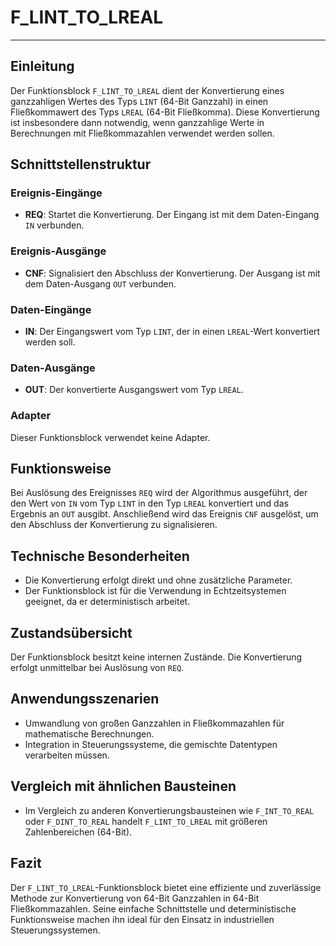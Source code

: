 # F_LINT_TO_LREAL

* * * * * * * * * *
## Einleitung
Der Funktionsblock `F_LINT_TO_LREAL` dient der Konvertierung eines ganzzahligen Wertes des Typs `LINT` (64-Bit Ganzzahl) in einen Fließkommawert des Typs `LREAL` (64-Bit Fließkomma). Diese Konvertierung ist insbesondere dann notwendig, wenn ganzzahlige Werte in Berechnungen mit Fließkommazahlen verwendet werden sollen.

## Schnittstellenstruktur

### **Ereignis-Eingänge**
- **REQ**: Startet die Konvertierung. Der Eingang ist mit dem Daten-Eingang `IN` verbunden.

### **Ereignis-Ausgänge**
- **CNF**: Signalisiert den Abschluss der Konvertierung. Der Ausgang ist mit dem Daten-Ausgang `OUT` verbunden.

### **Daten-Eingänge**
- **IN**: Der Eingangswert vom Typ `LINT`, der in einen `LREAL`-Wert konvertiert werden soll.

### **Daten-Ausgänge**
- **OUT**: Der konvertierte Ausgangswert vom Typ `LREAL`.

### **Adapter**
Dieser Funktionsblock verwendet keine Adapter.

## Funktionsweise
Bei Auslösung des Ereignisses `REQ` wird der Algorithmus ausgeführt, der den Wert von `IN` vom Typ `LINT` in den Typ `LREAL` konvertiert und das Ergebnis an `OUT` ausgibt. Anschließend wird das Ereignis `CNF` ausgelöst, um den Abschluss der Konvertierung zu signalisieren.

## Technische Besonderheiten
- Die Konvertierung erfolgt direkt und ohne zusätzliche Parameter.
- Der Funktionsblock ist für die Verwendung in Echtzeitsystemen geeignet, da er deterministisch arbeitet.

## Zustandsübersicht
Der Funktionsblock besitzt keine internen Zustände. Die Konvertierung erfolgt unmittelbar bei Auslösung von `REQ`.

## Anwendungsszenarien
- Umwandlung von großen Ganzzahlen in Fließkommazahlen für mathematische Berechnungen.
- Integration in Steuerungssysteme, die gemischte Datentypen verarbeiten müssen.

## Vergleich mit ähnlichen Bausteinen
- Im Vergleich zu anderen Konvertierungsbausteinen wie `F_INT_TO_REAL` oder `F_DINT_TO_REAL` handelt `F_LINT_TO_LREAL` mit größeren Zahlenbereichen (64-Bit).

## Fazit
Der `F_LINT_TO_LREAL`-Funktionsblock bietet eine effiziente und zuverlässige Methode zur Konvertierung von 64-Bit Ganzzahlen in 64-Bit Fließkommazahlen. Seine einfache Schnittstelle und deterministische Funktionsweise machen ihn ideal für den Einsatz in industriellen Steuerungssystemen.